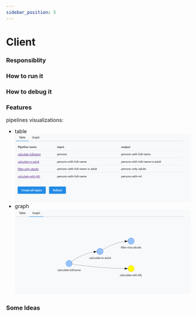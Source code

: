 ```yaml
---
sidebar_position: 5
---
```


# Client

### Responsiblity

### How to run it

### How to debug it

### Features
pipelines visualizations:
- table
    ![img](../../static/img/metro-table-view.png)
- graph
    ![img](../../static/img/metro-graph-view.png)

### Some Ideas

